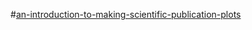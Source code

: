 #[an-introduction-to-making-scientific-publication-plots](https://towardsdatascience.com/an-introduction-to-making-scientific-publication-plots-with-python-ea19dfa7f51e)




